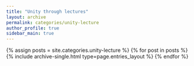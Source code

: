 ```yaml
---
title: "Unity through lectures"
layout: archive
permalink: categories/unity-lecture
author_profile: true
sidebar_main: true
---
```


{% assign posts = site.categories.unity-lecture %}
{% for post in posts %} {% include archive-single.html type=page.entries_layout %} {% endfor %}
